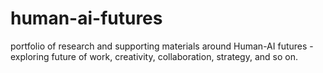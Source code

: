 # human-ai-futures
portfolio of research and supporting materials around Human-AI futures - exploring future of work, creativity, collaboration, strategy, and so on.
